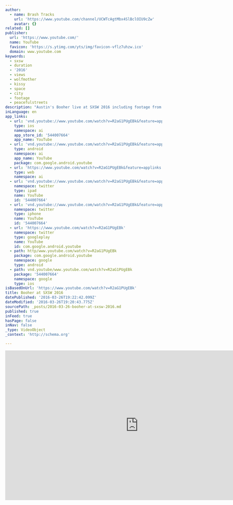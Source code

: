 ```yaml
---
author:
  - name: Brash Tracks
    url: 'https://www.youtube.com/channel/UCWTcAgtMbx4SlBclOIU9cZw'
    avatar: {}
related: []
publisher:
  url: 'https://www.youtube.com/'
  name: YouTube
  favicon: 'https://s.ytimg.com/yts/img/favicon-vflz7uhzw.ico'
  domain: www.youtube.com
keywords:
  - sxsw
  - duration
  - '2016'
  - views
  - wolfmother
  - kissy
  - space
  - city
  - footage
  - peacefulstreets
description: "Austin's Booher live at SXSW 2016 including footage from Guero's, Tiniest Bar In Texas, and Parish. http://www.boohertheband.com http://www.facebook.com/boohermusic All songs of the upcoming debut Funny Tears out late 2016."
inLanguage: en
app_links:
  - url: 'vnd.youtube://www.youtube.com/watch?v=R2aG1PUgEBk&feature=applinks'
    type: ios
    namespace: ai
    app_store_id: '544007664'
    app_name: YouTube
  - url: 'vnd.youtube://www.youtube.com/watch?v=R2aG1PUgEBk&feature=applinks'
    type: android
    namespace: ai
    app_name: YouTube
    package: com.google.android.youtube
  - url: 'https://www.youtube.com/watch?v=R2aG1PUgEBk&feature=applinks'
    type: web
    namespace: ai
  - url: 'vnd.youtube://www.youtube.com/watch?v=R2aG1PUgEBk&feature=applinks'
    namespace: twitter
    type: ipad
    name: YouTube
    id: '544007664'
  - url: 'vnd.youtube://www.youtube.com/watch?v=R2aG1PUgEBk&feature=applinks'
    namespace: twitter
    type: iphone
    name: YouTube
    id: '544007664'
  - url: 'https://www.youtube.com/watch?v=R2aG1PUgEBk'
    namespace: twitter
    type: googleplay
    name: YouTube
    id: com.google.android.youtube
  - path: http/www.youtube.com/watch?v=R2aG1PUgEBk
    package: com.google.android.youtube
    namespace: google
    type: android
  - path: vnd.youtube/www.youtube.com/watch?v=R2aG1PUgEBk
    package: '544007664'
    namespace: google
    type: ios
isBasedOnUrl: 'https://www.youtube.com/watch?v=R2aG1PUgEBk'
title: Booher at SXSW 2016
datePublished: '2016-03-26T19:22:42.099Z'
dateModified: '2016-03-26T19:20:43.775Z'
sourcePath: _posts/2016-03-26-booher-at-sxsw-2016.md
published: true
inFeed: true
hasPage: false
inNav: false
_type: VideoObject
_context: 'http://schema.org'

---
```

<iframe src="https://cdn.embedly.com/widgets/media.html?src=https%3A%2F%2Fwww.youtube.com%2Fembed%2FR2aG1PUgEBk%3Ffeature%3Doembed&amp;url=https%3A%2F%2Fwww.youtube.com%2Fwatch%3Fv%3DR2aG1PUgEBk&amp;image=https%3A%2F%2Fi.ytimg.com%2Fvi%2FR2aG1PUgEBk%2Fhqdefault.jpg&amp;key=b7d04c9b404c499eba89ee7072e1c4f7&amp;type=text%2Fhtml&amp;schema=youtube" width="854" height="480" scrolling="no" frameborder="0" allowfullscreen="allowfullscreen" style=""></iframe>